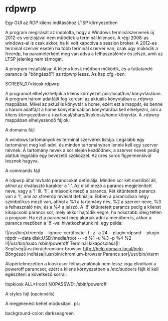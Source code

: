 rdpwrp
======

Egy GUI az RDP kliens indításához LTSP környezetben

A program megírását az indololta, hogy a Windows terminálszerverek új 2012-es verziójával nem műödtek a terminál kliensek.
A régi 2008-as windows-al is csak akkor, ha ki volt kapcolva a session broker.
A 2012-es terminál szerver esetén ha több terminál szerver van, csak úgy működik a freerdp, ha paraméterként meg van adva a
felhasználónév és jelszó, amit az LTSP jelenleg nem támogat.

A program installálása:
A kliens kiosk módban működik, és a futtatandó parancs (a "böngésző") az rdpwrp lessz. Az ltsp.cfg -ben:

SCREEN_07=kiosk rdpwrp

A programot elhelyezhetjük a kliens környezet /usr/local/bin/ könyvtárában. A program három adatfájlt fog keresni az aktuális
könyvtában a .rdpwrp mappában. Mivel az aktuális könyvtár a home, ezért ezt a mappát, és benne a három adatfájlt a home könyvtár
sablon könyvtárába kell elhelyezni, ami a kliens környezetben a /usr/local/share/ltspkiosk/home könyvtár.
A .rdpwrp mappában elhelyezendő fájlok:

A domains fájl

A windows tartományok és terminál szerverek listája. Legalább egy tartományt meg kell adni, és minden tartományban lennie kell egy
szerver névnek. A tartomány nevek a sor elején kezdődnek, a szerver nevek pedig alattuk legylább egy bevezető szóközzel.
Az üres sorok figyelmenkívül lesznek hagyva.

A commands fájl

A rdpwrp által hívható parancsokat definiálja. Minden sor két mezőből áll, ahhol az elválasztó karakter a '|'.
Az első mező a parancs megjelenített neve, vagy a '!' ill. '!!', a második mező a parancs.
Két kitüntetett parancs van a '!', ami az xfreerdp hívását definiálja. Ebben a parancsban négy szimbólikus mező
van, ahhol a %1 a tartomány név, %2 a szerver neve, %3 a felhasználó név, és a %4 a jelszó.
A '!!' kitüntetett parancs pedig a klienst kikapcsoló parancs sor, mely akkor hajtódik végre, ha hosszabb ideig
tétlen a program. Ha ezt a parancsot meg akarjuk adni a menüben is, akkor a parancs mezőben a '!!'-val hivatkozhatunk rá.
egy példa:

!|/usr/bin/xfreerdp --ignore-certificate -f -z -a 24 --plugin rdpsnd --plugin rdpdr --data disk:USB:/media/root -- -d %1 -u %3 -p %4 %2
!!|/usr/bin/sudo /sbin/poweroff
Terminál kikapcsolása|!!
Segítség|/usr/bin/chromium-browser http://help.domain.local/help
Böngészó indítása|/usr/bin/chromium-browser
Parancs sor|/usr/bin/xterm

Alapértelmezetten a kioskuser felhasználónak nem lessz joga elindítani a poweroff parancsot, ezért a kliens környezetben
a /etc/sudoers fájlt ki kell egészíteni a következő sorral:

ltspkiosk       ALL=(root) NOPASSWD: /sbin/poweroff

A styles fájl (opcionális)

A megjelenést kehet módosítani. pl.:

background-color: darkseagreen

